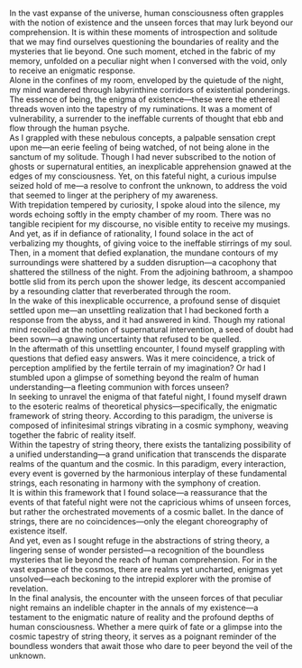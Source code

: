 In the vast expanse of the universe, human consciousness often grapples with the notion of existence and the unseen forces that may lurk beyond our comprehension. It is within these moments of introspection and solitude that we may find ourselves questioning the boundaries of reality and the mysteries that lie beyond. One such moment, etched in the fabric of my memory, unfolded on a peculiar night when I conversed with the void, only to receive an enigmatic response.  
Alone in the confines of my room, enveloped by the quietude of the night, my mind wandered through labyrinthine corridors of existential ponderings. The essence of being, the enigma of existence—these were the ethereal threads woven into the tapestry of my ruminations. It was a moment of vulnerability, a surrender to the ineffable currents of thought that ebb and flow through the human psyche.  
As I grappled with these nebulous concepts, a palpable sensation crept upon me—an eerie feeling of being watched, of not being alone in the sanctum of my solitude. Though I had never subscribed to the notion of ghosts or supernatural entities, an inexplicable apprehension gnawed at the edges of my consciousness. Yet, on this fateful night, a curious impulse seized hold of me—a resolve to confront the unknown, to address the void that seemed to linger at the periphery of my awareness.  
With trepidation tempered by curiosity, I spoke aloud into the silence, my words echoing softly in the empty chamber of my room. There was no tangible recipient for my discourse, no visible entity to receive my musings. And yet, as if in defiance of rationality, I found solace in the act of verbalizing my thoughts, of giving voice to the ineffable stirrings of my soul.  
Then, in a moment that defied explanation, the mundane contours of my surroundings were shattered by a sudden disruption—a cacophony that shattered the stillness of the night. From the adjoining bathroom, a shampoo bottle slid from its perch upon the shower ledge, its descent accompanied by a resounding clatter that reverberated through the room.  
In the wake of this inexplicable occurrence, a profound sense of disquiet settled upon me—an unsettling realization that I had beckoned forth a response from the abyss, and it had answered in kind. Though my rational mind recoiled at the notion of supernatural intervention, a seed of doubt had been sown—a gnawing uncertainty that refused to be quelled.  
In the aftermath of this unsettling encounter, I found myself grappling with questions that defied easy answers. Was it mere coincidence, a trick of perception amplified by the fertile terrain of my imagination? Or had I stumbled upon a glimpse of something beyond the realm of human understanding—a fleeting communion with forces unseen?  
In seeking to unravel the enigma of that fateful night, I found myself drawn to the esoteric realms of theoretical physics—specifically, the enigmatic framework of string theory. According to this paradigm, the universe is composed of infinitesimal strings vibrating in a cosmic symphony, weaving together the fabric of reality itself.  
Within the tapestry of string theory, there exists the tantalizing possibility of a unified understanding—a grand unification that transcends the disparate realms of the quantum and the cosmic. In this paradigm, every interaction, every event is governed by the harmonious interplay of these fundamental strings, each resonating in harmony with the symphony of creation.  
It is within this framework that I found solace—a reassurance that the events of that fateful night were not the capricious whims of unseen forces, but rather the orchestrated movements of a cosmic ballet. In the dance of strings, there are no coincidences—only the elegant choreography of existence itself.  
And yet, even as I sought refuge in the abstractions of string theory, a lingering sense of wonder persisted—a recognition of the boundless mysteries that lie beyond the reach of human comprehension. For in the vast expanse of the cosmos, there are realms yet uncharted, enigmas yet unsolved—each beckoning to the intrepid explorer with the promise of revelation.  
In the final analysis, the encounter with the unseen forces of that peculiar night remains an indelible chapter in the annals of my existence—a testament to the enigmatic nature of reality and the profound depths of human consciousness. Whether a mere quirk of fate or a glimpse into the cosmic tapestry of string theory, it serves as a poignant reminder of the boundless wonders that await those who dare to peer beyond the veil of the unknown.  

